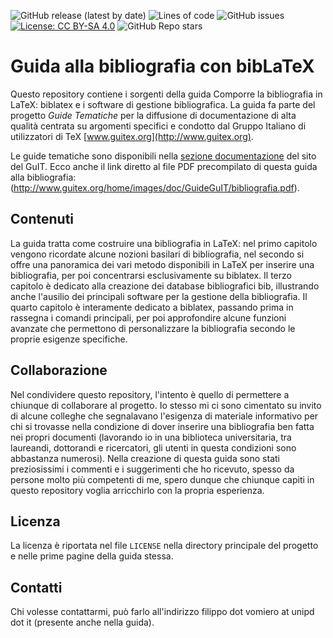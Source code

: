 ![GitHub release (latest by date)](https://img.shields.io/github/v/release/GuITeX/biblio?label=current%20version)
![Lines of code](https://img.shields.io/tokei/lines/github/GuITeX/biblio)
![GitHub issues](https://img.shields.io/github/issues/GuITeX/biblio)
[![License: CC BY-SA 4.0](https://img.shields.io/badge/License-CC%20BY--SA%204.0-lightgrey.svg)](http://creativecommons.org/licenses/by-sa/4.0/)
![GitHub Repo stars](https://img.shields.io/github/stars/GuITeX/biblio?style=social)

Guida alla bibliografia con bibLaTeX
====================================

Questo repository contiene i sorgenti della guida Comporre la bibliografia in LaTeX: biblatex e i software di gestione bibliografica. La guida fa parte del progetto *Guide Tematiche* per la diffusione di documentazione di alta qualità centrata su argomenti specifici e condotto dal Gruppo Italiano di utilizzatori di TeX
[www.guitex.org](http://www.guitex.org).

Le guide tematiche sono disponibili nella [sezione documentazione](https://www.guitex.org/home/it/documentazione) del sito del GuIT.
Ecco anche il link diretto al file PDF precompilato di questa guida alla bibliografia: (http://www.guitex.org/home/images/doc/GuideGuIT/bibliografia.pdf).

Contenuti
---------

La guida tratta come costruire una bibliografia in LaTeX: nel primo capitolo vengono ricordate alcune nozioni basilari di bibliografia, nel secondo si offre una panoramica dei vari metodo disponibili in LaTeX per inserire una bibliografia, per poi concentrarsi esclusivamente su biblatex. Il terzo capitolo è dedicato alla creazione dei database bibliografici bib, illustrando anche l'ausilio dei principali software per la gestione della bibliografia. Il quarto capitolo è interamente dedicato a biblatex, passando prima in rassegna i comandi principali, per poi approfondire alcune funzioni avanzate che permettono di personalizzare la bibliografia secondo le proprie esigenze specifiche.

Collaborazione
--------------

Nel condividere questo repository, l'intento è quello di permettere a chiunque di collaborare al progetto. Io stesso mi ci sono cimentato su invito  di alcune colleghe che segnalavano l'esigenza di materiale informativo per chi si trovasse nella condizione di dover inserire una bibliografia ben fatta nei propri documenti (lavorando io in una biblioteca universitaria, tra laureandi, dottorandi e ricercatori, gli utenti in questa condizioni sono abbastanza numerosi).
Nella creazione di questa guida sono stati preziosissimi i commenti e i suggerimenti che ho ricevuto, spesso da persone molto più competenti di me, spero dunque che chiunque capiti in questo repository voglia arricchirlo con la propria esperienza.

Licenza
-------

La licenza è riportata nel file `LICENSE` nella directory principale del
progetto e nelle prime pagine della guida stessa.

Contatti
--------

Chi volesse contattarmi, può farlo all'indirizzo filippo dot vomiero at unipd dot it (presente anche nella guida).

